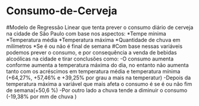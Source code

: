 # Consumo-de-Cerveja

#Modelo de Regressão Linear que tenta prever o consumo diário de cerveja na cidade de São Paulo com base nos aspectos:
*Tempe  minima
*Temperatura média
*Temperatura máxima
*Quantidade de chuva em milímetros
*Se é ou não é final de semana
#Com base nessas variáveis podemos prever o consumo, e por consequência a venda de bebidas alcoólicas na cidade e tirar conclusões como:
-O consumo aumenta conforme aumenta a temperatura máxima do dia, no entanto não aumenta tanto com os acréscimos em temperatura média e temperatura  mínima (+64,27%, +57,46% e  +39,25%  por grau a mais na temperatur)
-Depois da temperatura máxima a variável que mais afeta o consumo é se é ou não fim de semana(+50,6 %)
-Por outro lado a chuva tende a  diminuir o consumo (-19,38% por mm de chuva )
